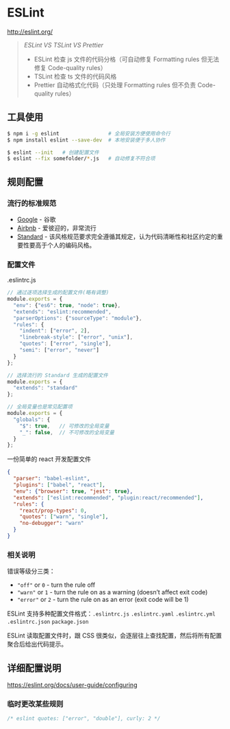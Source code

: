 # ESLint

http://eslint.org/

> *ESLint VS TSLint VS Prettier*
> * ESLint 检查 js 文件的代码分格（可自动修复 Formatting rules 但无法修复 Code-quality rules）
> * TSLint 检查 ts 文件的代码风格
> * Prettier 自动格式化代码（只处理 Formatting rules 但不负责 Code-quality rules）

## 工具使用

```bash
$ npm i -g eslint                # 全局安装方便使用命令行
$ npm install eslint --save-dev  # 本地安装便于多人协作

$ eslint --init   # 创建配置文件
$ eslint --fix somefolder/*.js   # 自动修复不符合项
```

## 规则配置

### 流行的标准规范

* [Google](https://github.com/google/styleguide) - 谷歌
* [Airbnb](https://github.com/airbnb/javascript) - 爱彼迎的，非常流行
* [Standard](https://github.com/standard/standard) - 该风格规范要求完全遵循其规定，认为代码清晰性和社区约定的重要性要高于个人的编码风格。

### 配置文件

.eslintrc.js

```js
// 通过逐项选择生成的配置文件(略有调整)
module.exports = {
  "env": {"es6": true, "node": true},
  "extends": "eslint:recommended",
  "parserOptions": {"sourceType": "module"},
  "rules": {
    "indent": ["error", 2],
    "linebreak-style": ["error", "unix"],
    "quotes": ["error", "single"],
    "semi": ["error", "never"]
  }
};

// 选择流行的 Standard 生成的配置文件
module.exports = {
  "extends": "standard"
};

// 全局变量也是常见配置项
module.exports = {
  "globals": {
    "$": true,   // 可修改的全局变量
    "_": false,  // 不可修改的全局变量
  }
};
```

一份简单的 react 开发配置文件

```json
{
  "parser": "babel-eslint",
  "plugins": ["babel", "react"],
  "env": {"browser": true, "jest": true},
  "extends": ["eslint:recommended", "plugin:react/recommended"],
  "rules": {
    "react/prop-types": 0,
    "quotes": ["warn", "single"],
    "no-debugger": "warn"
  }
}
```

### 相关说明

错误等级分三类：
  * `"off"` or `0` - turn the rule off
  * `"warn"` or `1` - turn the rule on as a warning (doesn’t affect exit code)
  * `"error"` or `2` - turn the rule on as an error (exit code will be 1)

ESLint 支持多种配置文件格式：`.eslintrc.js` `.eslintrc.yaml` `.eslintrc.yml` `.eslintrc.json` `package.json`

ESLint 读取配置文件时，跟 CSS 很类似，会逐层往上查找配置，然后将所有配置聚合后给出代码提示。


## 详细配置说明

https://eslint.org/docs/user-guide/configuring

### 临时更改某些规则

```js
/* eslint quotes: ["error", "double"], curly: 2 */
```
